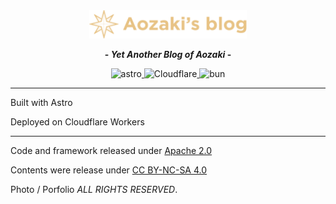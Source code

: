 <div align="center">
  <img
    src="./public/assets/logo/logo_dark.svg"
    alt="aozaki's blog"
    width="50%"
    height="50%"
  />

<b>- <em>Yet Another Blog of Aozaki</em> -</b>

  <a href="https://astro.build" target="_blank" rel="noopener noreferrer">
    <img
      style="display: inline-block"
      src="https://img.shields.io/badge/Astro-BC52EE?logo=astro&style=flat-square&logoColor=fff"
      alt="astro"
    />
  </a>

  <a href="https://workers.cloudflare.com" target="_blank" rel="noopener noreferrer">
    <img
      style="display: inline-block"
      src="https://img.shields.io/badge/Cloudflare%20Workers-F38020?logo=Cloudflare&logoColor=white&style=flat-square"
      alt="Cloudflare"
    />
  </a>
  <a href="https://pnpm.io/" target="_blank" rel="noopener noreferrer">
    <img
      style="display: inline-block"
      src="https://img.shields.io/badge/Bun-000?logo=bun&logoColor=fff&style=flat-square"
      alt="bun"
    />
  </a>

  <br />
</div>

---

Built with Astro

Deployed on Cloudflare Workers

---

Code and framework released under [Apache 2.0](https://github.com/aozaki-kuro/aozaki-astro-blog/blob/master/LICENSE)

Contents were release under [CC BY-NC-SA 4.0](https://creativecommons.org/licenses/by-sa/4.0/)

Photo / Porfolio _ALL RIGHTS RESERVED_.
